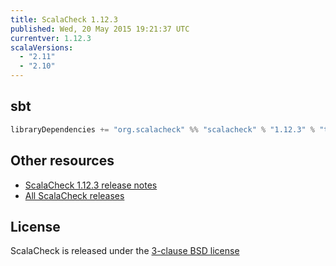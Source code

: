 ```yaml
---
title: ScalaCheck 1.12.3
published: Wed, 20 May 2015 19:21:37 UTC
currentver: 1.12.3
scalaVersions:
  - "2.11"
  - "2.10"
---
```

## sbt

```scala
libraryDependencies += "org.scalacheck" %% "scalacheck" % "1.12.3" % "test"
```

## Other resources

- [ScalaCheck 1.12.3 release notes](https://github.com/rickynils/scalacheck/tree/1.12.3/RELEASE)
- [All ScalaCheck releases](../releases.html)

## License

ScalaCheck is released under the [3-clause BSD license](https://github.com/rickynils/scalacheck/tree/1.12.3/LICENSE)

